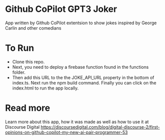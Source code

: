# Github CoPilot GPT3 Joker
 App written by Github CoPilot extentsion to show jokes inspired by George Carlin and other comedians
 
# To Run
- Clone this repo. 
- Next, you need to deploy a firebase function found in the functions folder. 
- Then add this URL to the the JOKE_API_URL property in the bottom of index.ts. 
Next run the npm build command. Finally you can click on the index.html to run the app locally.

 # Read more
 Learn more about this app, how it was made as well as how to use it at Discourse Digital
 https://discoursedigital.com/blog/digital-discourse-2/first-opinions-on-github-copilot-my-new-ai-pair-programmer-53
